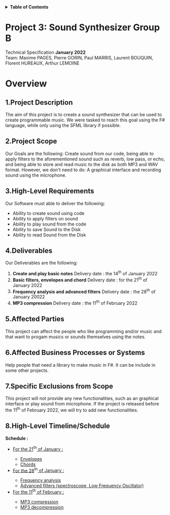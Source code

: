 <details>
<summary><strong id="table_of_contents">Table of Contents</strong></summary>

- [Project Description](#Project-Description)
- [Project Scope](#Project-Scope)
- [High Level Requirements](#High-Level-Requirements)
- [Deliverable](#Deliverable)
- [Affected Parties](#Affected-Parties)
- [Affected Business Processes or Systems](#Affected-Business-Processes-or-Systems)
- [Specific Exclusions from Scope](#Specific-Exclusions-from-Scope)
- [High-Level Timeline/Schedule](#High-Level-Timeline/Schedule)


</details>

# Project 3: Sound Synthesizer Group B

Technical Specification **January 2022**  
Team: Maxime PAGES, Pierre GORIN, Paul MARRIS, Laurent BOUQUIN, Florent HUREAUX, Arthur LEMOINE

# Overview

## 1.Project Description

 The aim of this project is to create a sound synthesizer that can be used to create programmable music. We were tasked to reach this goal using the F# language, while only using the SFML library if possible.

## 2.Project Scope

 Our Goals are the following: Create sound from our code, being able to apply filters to the aforementioned sound such as reverb, low pass, or echo, and being able to store and read music to the disk as both MP3 and WAV format. However, we don't need to do: A graphical interface and recording sound using the microphone.

## 3.High-Level Requirements

Our Software must able to deliver the following:

- Ability to create sound using code
- Ability to apply filters on sound
- Ability to play sound from the code
- Ability to save Sound to the Disk
- Ability to read Sound from the Disk

## 4.Deliverables

Our Deliverables are the following:

1. **Create and play basic notes**
    Delivery date : the 14<sup>th</sup> of January 2022
2. **Basic filters, envelopes and chord** 
Delivery date : for the 21<sup>th</sup> of January 2022
3. **Frequency analysis and advanced filters**
Delivery date : the 28<sup>th</sup> of January 20022
4. **MP3 compression** 
Delivery date : the 11<sup>th</sup> of February 2022



## 5.Affected Parties

 This project can affect the people who like programming and/or music and that want to progam musics or sounds themselves using the notes.

## 6.Affected Business Processes or Systems

Help people that need a library to make music in F#. It can be include in some other projects.

## 7.Specific Exclusions from Scope

This project will not provide any new functionalities, such as an graphical interface or play sound from microphone.
If the project is released before the 11<sup>th</sup> of February 2022, we will try to add new functionalities.

## 8.High-Level Timeline/Schedule

**Schedule :**
- <ins>For the 21</ins><sup>th</sup><ins> of January :
    - Envelopes
    - Chords
- <ins>For the 28</ins><sup>th</sup><ins> of January :
    - Frequency analysis 
    - Advanced filters (spectroscope, Low Frequency Oscillator)
- <ins>For the 11</ins><sup>th</sup><ins> of February :
    - MP3 compression
    - MP3 decompression
